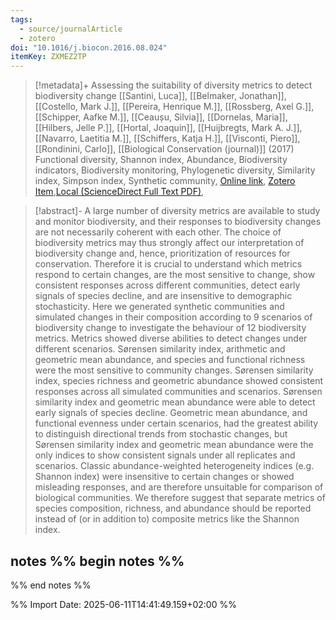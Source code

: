 ```yaml
---
tags:
  - source/journalArticle
  - zotero
doi: "10.1016/j.biocon.2016.08.024"
itemKey: ZXMEZ2TP
---
```

>[!metadata]+
> Assessing the suitability of diversity metrics to detect biodiversity change
> [[Santini, Luca]], [[Belmaker, Jonathan]], [[Costello, Mark J.]], [[Pereira, Henrique M.]], [[Rossberg, Axel G.]], [[Schipper, Aafke M.]], [[Ceaușu, Silvia]], [[Dornelas, Maria]], [[Hilbers, Jelle P.]], [[Hortal, Joaquin]], [[Huijbregts, Mark A. J.]], [[Navarro, Laetitia M.]], [[Schiffers, Katja H.]], [[Visconti, Piero]], [[Rondinini, Carlo]], 
> [[Biological Conservation (journal)]] (2017)
> Functional diversity, Shannon index, Abundance, Biodiversity indicators, Biodiversity monitoring, Phylogenetic diversity, Similarity index, Simpson index, Synthetic community, 
> [Online link](https://www.sciencedirect.com/science/article/pii/S0006320716303305), [Zotero Item](zotero://select/library/items/ZXMEZ2TP),[Local (ScienceDirect Full Text PDF)](file://C:/Users/aburg/Documents/references/zotero/storage/E6PTJ5HH/Santini2017_Assessingsuitabilitya.pdf), 


>[!abstract]-
>A large number of diversity metrics are available to study and monitor biodiversity, and their responses to biodiversity changes are not necessarily coherent with each other. The choice of biodiversity metrics may thus strongly affect our interpretation of biodiversity change and, hence, prioritization of resources for conservation. Therefore it is crucial to understand which metrics respond to certain changes, are the most sensitive to change, show consistent responses across different communities, detect early signals of species decline, and are insensitive to demographic stochasticity. Here we generated synthetic communities and simulated changes in their composition according to 9 scenarios of biodiversity change to investigate the behaviour of 12 biodiversity metrics. Metrics showed diverse abilities to detect changes under different scenarios. Sørensen similarity index, arithmetic and geometric mean abundance, and species and functional richness were the most sensitive to community changes. Sørensen similarity index, species richness and geometric abundance showed consistent responses across all simulated communities and scenarios. Sørensen similarity index and geometric mean abundance were able to detect early signals of species decline. Geometric mean abundance, and functional evenness under certain scenarios, had the greatest ability to distinguish directional trends from stochastic changes, but Sørensen similarity index and geometric mean abundance were the only indices to show consistent signals under all replicates and scenarios. Classic abundance-weighted heterogeneity indices (e.g. Shannon index) were insensitive to certain changes or showed misleading responses, and are therefore unsuitable for comparison of biological communities. We therefore suggest that separate metrics of species composition, richness, and abundance should be reported instead of (or in addition to) composite metrics like the Shannon index.

## notes %% begin notes %%
%% end notes %%

%% Import Date: 2025-06-11T14:41:49.159+02:00 %%
